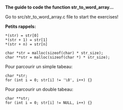 **The guide to code the function str_to_word_array...**

Go to src/str_to_word_array.c file to start the exercises!


**Petits rappels:**
```
*(str) = str[0]
*(str + 1) = str[1]
*(str + n) = str[n]

char *str = malloc(sizeof(char) * str_size);
char **str = malloc(sizeof(char *) * str_size);

```
Pour parcourir un simple tabeau:
```
char *str;
for (int i = 0; str[i] != '\0', i++) {}

```
Pour parcourir un double tabeau:
```
char **str;
for (int i = 0; str[i] != NULL, i++) {}
```
